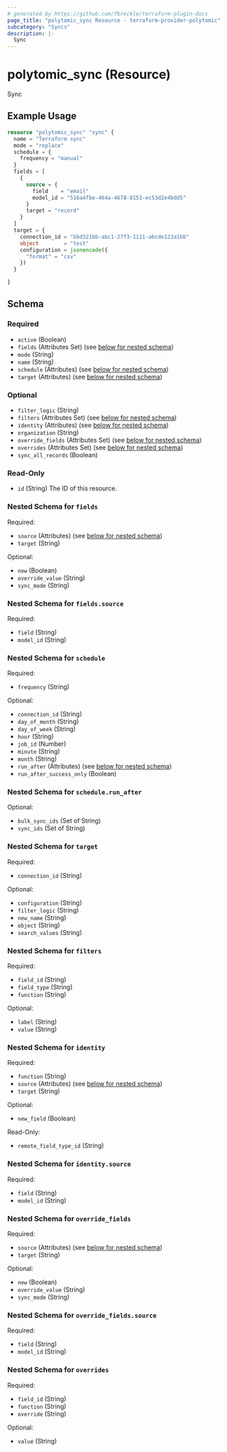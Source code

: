 ```yaml
---
# generated by https://github.com/fbreckle/terraform-plugin-docs
page_title: "polytomic_sync Resource - terraform-provider-polytomic"
subcategory: "Syncs"
description: |-
  Sync
---
```


# polytomic_sync (Resource)

Sync

## Example Usage

```terraform
resource "polytomic_sync" "sync" {
  name = "Terraform sync"
  mode = "replace"
  schedule = {
    frequency = "manual"
  }
  fields = [
    {
      source = {
        field    = "email"
        model_id = "516a4fbe-464a-4678-8153-ec53d2e4bdd5"
      }
      target = "record"
    }
  ]
  target = {
    connection_id = "bbd321bb-abc1-27f3-1111-abcde123a1bb"
    object        = "test"
    configuration = jsonencode({
      "format" = "csv"
    })
  }

}
```

<!-- schema generated by tfplugindocs -->
## Schema

### Required

- `active` (Boolean)
- `fields` (Attributes Set) (see [below for nested schema](#nestedatt--fields))
- `mode` (String)
- `name` (String)
- `schedule` (Attributes) (see [below for nested schema](#nestedatt--schedule))
- `target` (Attributes) (see [below for nested schema](#nestedatt--target))

### Optional

- `filter_logic` (String)
- `filters` (Attributes Set) (see [below for nested schema](#nestedatt--filters))
- `identity` (Attributes) (see [below for nested schema](#nestedatt--identity))
- `organization` (String)
- `override_fields` (Attributes Set) (see [below for nested schema](#nestedatt--override_fields))
- `overrides` (Attributes Set) (see [below for nested schema](#nestedatt--overrides))
- `sync_all_records` (Boolean)

### Read-Only

- `id` (String) The ID of this resource.

<a id="nestedatt--fields"></a>
### Nested Schema for `fields`

Required:

- `source` (Attributes) (see [below for nested schema](#nestedatt--fields--source))
- `target` (String)

Optional:

- `new` (Boolean)
- `override_value` (String)
- `sync_mode` (String)

<a id="nestedatt--fields--source"></a>
### Nested Schema for `fields.source`

Required:

- `field` (String)
- `model_id` (String)



<a id="nestedatt--schedule"></a>
### Nested Schema for `schedule`

Required:

- `frequency` (String)

Optional:

- `connection_id` (String)
- `day_of_month` (String)
- `day_of_week` (String)
- `hour` (String)
- `job_id` (Number)
- `minute` (String)
- `month` (String)
- `run_after` (Attributes) (see [below for nested schema](#nestedatt--schedule--run_after))
- `run_after_success_only` (Boolean)

<a id="nestedatt--schedule--run_after"></a>
### Nested Schema for `schedule.run_after`

Optional:

- `bulk_sync_ids` (Set of String)
- `sync_ids` (Set of String)



<a id="nestedatt--target"></a>
### Nested Schema for `target`

Required:

- `connection_id` (String)

Optional:

- `configuration` (String)
- `filter_logic` (String)
- `new_name` (String)
- `object` (String)
- `search_values` (String)


<a id="nestedatt--filters"></a>
### Nested Schema for `filters`

Required:

- `field_id` (String)
- `field_type` (String)
- `function` (String)

Optional:

- `label` (String)
- `value` (String)


<a id="nestedatt--identity"></a>
### Nested Schema for `identity`

Required:

- `function` (String)
- `source` (Attributes) (see [below for nested schema](#nestedatt--identity--source))
- `target` (String)

Optional:

- `new_field` (Boolean)

Read-Only:

- `remote_field_type_id` (String)

<a id="nestedatt--identity--source"></a>
### Nested Schema for `identity.source`

Required:

- `field` (String)
- `model_id` (String)



<a id="nestedatt--override_fields"></a>
### Nested Schema for `override_fields`

Required:

- `source` (Attributes) (see [below for nested schema](#nestedatt--override_fields--source))
- `target` (String)

Optional:

- `new` (Boolean)
- `override_value` (String)
- `sync_mode` (String)

<a id="nestedatt--override_fields--source"></a>
### Nested Schema for `override_fields.source`

Required:

- `field` (String)
- `model_id` (String)



<a id="nestedatt--overrides"></a>
### Nested Schema for `overrides`

Required:

- `field_id` (String)
- `function` (String)
- `override` (String)

Optional:

- `value` (String)


